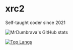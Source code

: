 # xrc2
Self-taught coder since 2021

![MrDumbrava's GitHub stats](https://github-readme-stats.vercel.app/api?username=9xbt&show_icons=true&theme=dracula&hide_border=true)

[![Top Langs](https://github-readme-stats.vercel.app/api/top-langs/?username=9xbt&theme=dracula&hide_border=true)](https://github.com/anuraghazra/github-readme-stats)
